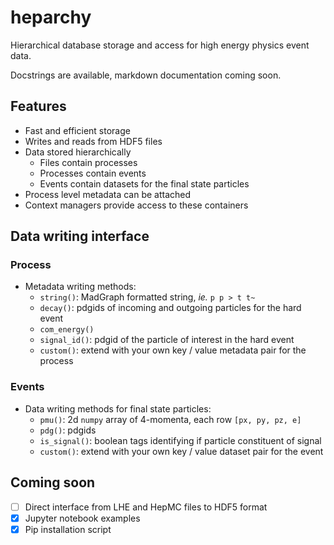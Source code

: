 # heparchy
Hierarchical database storage and access for high energy physics event data.

Docstrings are available, markdown documentation coming soon.

## Features
- Fast and efficient storage
- Writes and reads from HDF5 files
- Data stored hierarchically
  - Files contain processes
  - Processes contain events
  - Events contain datasets for the final state particles
- Process level metadata can be attached
- Context managers provide access to these containers

## Data writing interface

### Process
- Metadata writing methods:
  - `string()`: MadGraph formatted string, _ie._ `p p > t t~`
  - `decay()`: pdgids of incoming and outgoing particles for the hard event
  - `com_energy()`
  - `signal_id()`: pdgid of the particle of interest in the hard event
  - `custom()`: extend with your own key / value metadata pair for the process

### Events
- Data writing methods for final state particles:
  - `pmu()`: 2d `numpy` array of 4-momenta, each row `[px, py, pz, e]`
  - `pdg()`: pdgids
  - `is_signal()`: boolean tags identifying if particle constituent of signal
  - `custom()`: extend with your own key / value dataset pair for the event

## Coming soon
- [ ] Direct interface from LHE and HepMC files to HDF5 format
- [X] Jupyter notebook examples
- [X] Pip installation script
